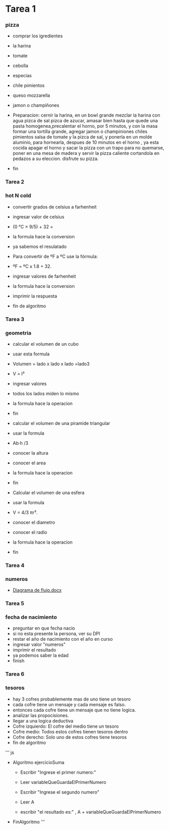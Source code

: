 # Tarea 1 
### pizza 
* comprar los igredientes
* la harina
* tomate
* cebolla
* especias
* chile pimientos
* queso mozzarella
* jamon o champiñones

* Preparacion: cernir la harina, en un bowl grande mezclar la harina con agua pizca de sal pizca de azucar, amasar bien hasta que quede una pasta homogenea,precalentar el horno, por 5 minutos, y con la masa formar una tortilla grande, agregar jamon o champiniones chiles pimientos salsa de tomate y la pizca de sal, y ponerla en un molde aluminio, para hornearla, despues de 10 minutos en el horno , ya esta cocida apagar el horno y sacar la pizza con un trapo para no quemarse, poner en una mesa de madera y servir la pizza caliente cortandola en pedazos a su eleccion. disfrute su pizza.
* fin

### Tarea 2
### hot N cold
* convertir grados de celsius a farhenheit
*  ingresar valor de celsius
* (0 °C × 9/5) + 32 = 
* la formula hace la conversion
* ya sabemos el resulatado


* Para convertir de ºF a ºC use la fórmula:
* ºF = ºC x 1.8 + 32. 
* ingresar valores de farhenheit
* la formula hace la conversion
* imprimir la respuesta
* fin de algoritmo

### Tarea 3
### geometria
* calcular el volumen de un cubo
* usar esta formula
* Volumen = lado x lado x lado =lado3
* V = l³
* ingresar valores 
* todos los lados miden lo mismo
* la formula hace la operacion
* fin

* calcular el volumen de una piramide triangular
* usar la formula
* Ab·h /3
* conocer la altura
* conocer el area
* la formula hace la operacion
* fin

* Calcular el volumen de una esfera
* usar la formula
* V = 4/3 πr³. 
* conocer el diametro
* conocer el radio
* la formula hace la operacion
* fin

### Tarea 4
### numeros 
* [Diagrama de flujo.docx](https://github.com/libbyloppez/core-code-from-scratch-readme/files/11484043/Diagrama.de.flujo.docx)

### Tarea 5
### fecha de nacimiento
* preguntar en que fecha nacio 
* si no esta presente la persona, ver su DPI
* restar el año de nacimiento con el año en curso
* ingresar valor "numeros" 
* imprimir el resultado
* ya podemos saber la edad
* finish

### Tarea 6
### tesoros
* hay 3 cofres probablemente mas de uno tiene un tesoro
*  cada cofre tiene un mensaje y cada mensaje es falso.
* entonces cada cofre tiene un mensaje que no tiene logica.
* analizar las propocisiones.
* llegar a una logica deductiva
* Cofre izquierdo: El cofre del medio tiene un tesoro
* Cofre medio: Todos estos cofres tienen tesoros dentro
* Cofre derecho: Solo uno de estos cofres tiene tesoros
* fin de algoritmo



''' js

* Algoritmo ejercicioSuma
	* Escribir "Ingrese el primer numero:"
	* Leer variableQueGuardaElPrimerNumero
	
	* Escribir "Ingrese el segundo numero"
	* Leer A
	
	* escribir "el resultado es:" , A +  variableQueGuardaElPrimerNumero
	
	
* FinAlgoritmo
'''





